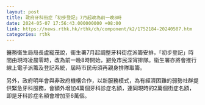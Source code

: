 ```yaml
---
layout: post
title: 政府牙科街症「初步登記」7月起改為前一晚8時
date: 2024-05-07 17:56:43.000000000 +08:00
link: https://news.rthk.hk/rthk/ch/component/k2/1752184-20240507.htm
categories: rthk
---
```


醫務衞生局局長盧寵茂說，衞生署7月起調整牙科街症派籌安排，「初步登記」時間由現時凌晨零時，改為前一晚8時開始，避免市民深宵排隊。衞生署亦將會推行線上電子派籌及登記系統，屆時市民毋須再親身排隊取籌。

另外，政府明年會與非政府機構合作，以新服務模式，為有經濟困難的弱勢社群提供緊急牙科服務，會額外增加4萬個牙科診症名額，連同現時的2萬個街症名額，即是牙科診症名額會增加至6萬個。
